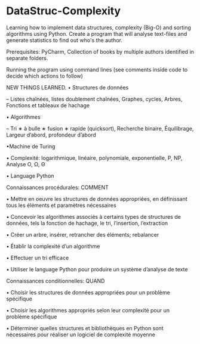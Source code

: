 # DataStruc-Complexity

Learning how to implement data structures, complexity (Big-O) and sorting algorithms using Python. Create a program that will analyse text-files and generate statistics to find out who's the author.

Prerequisites: PyCharm, Collection of books by multiple authors identified in separate folders.

Running the program using command lines (see comments inside code to decide which actions to follow)


NEW THINGS LEARNED.
• Structures de données

– Listes chaînées, listes doublement chaînées, Graphes, cycles, Arbres, Fonctions et tableaux de hachage

• Algorithmes

– Tri ∗ à bulle ∗ fusion ∗ rapide (quicksort), Recherche binaire, Équilibrage, Largeur d’abord, profondeur d’abord


•Machine de Turing

• Complexité: logarithmique, linéaire, polynomiale, exponentielle, P, NP, Analyse O, Ω, Θ

• Language Python

Connaissances procédurales: COMMENT

• Mettre en oeuvre les structures de données appropriées, en définissant
tous les éléments et paramètres nécessaires

• Concevoir les algorithmes associés à certains types de structures de données, tels la fonction de hachage, le tri, l’insertion, l’extraction

• Créer un arbre, insérer, retrancher des éléments; rebalancer

• Établir la complexité d’un algorithme

• Effectuer un tri efficace

• Utiliser le language Python pour produire un système d’analyse de texte


Connaissances conditionnelles: QUAND

• Choisir les structures de données appropriées pour un problème spécifique

• Choisir les algorithmes appropriés selon leur complexité pour un problème spécifique

• Déterminer quelles structures et bibliothèques en Python sont nécessaires pour réaliser un logiciel de complexité moyenne
